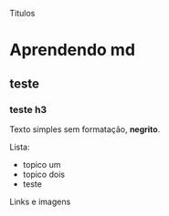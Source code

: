 Titulos

# Aprendendo md

## teste

### teste h3

Texto simples sem formatação, **negrito**.

Lista:
- topico um
- topico dois
- teste

Links e imagens

